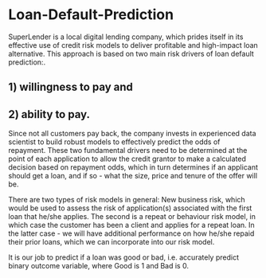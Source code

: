 # Loan-Default-Prediction

SuperLender is a local digital lending company, which prides itself in its effective use of credit risk models to deliver profitable and high-impact loan alternative. This approach is based on two main risk drivers of loan default prediction:.

## 1) willingness to pay and

## 2) ability to pay.

Since not all customers pay back, the company invests in experienced data scientist to build robust models to effectively predict the odds of repayment. These two fundamental drivers need to be determined at the point of each application to allow the credit grantor to make a calculated decision based on repayment odds, which in turn determines if an applicant should get a loan, and if so - what the size, price and tenure of the offer will be.

There are two types of risk models in general: New business risk, which would be used to assess the risk of application(s) associated with the first loan that he/she applies. The second is a repeat or behaviour risk model, in which case the customer has been a client and applies for a repeat loan. In the latter case - we will have additional performance on how he/she repaid their prior loans, which we can incorporate into our risk model.

It is our job to predict if a loan was good or bad, i.e. accurately predict binary outcome variable, where Good is 1 and Bad is 0.
